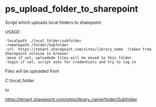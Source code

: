 # ps_upload_folder_to_sharepoint

Script which uploads local folders to sharepoint

USAGE:

```
-localpath ./local_folder/subfolder
-remotepath /folder/Subfolder
-url  https://tenant.sharepoint.com/sites/library_name  (taken from Sharepoint onloine in browser
-move if set, uploadede files will be moved to this folder
-login if set, script asks for credentials and try to log in
```

Files will be uploaded from 

C:\local_folder

to 

https://tenant.sharepoint.com/sites/library_name/folder/Subfolder

